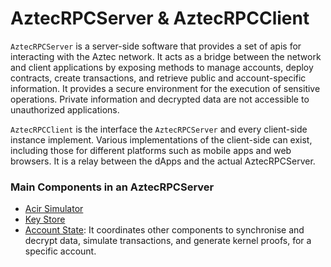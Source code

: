 # AztecRPCServer & AztecRPCClient

`AztecRPCServer` is a server-side software that provides a set of apis for interacting with the Aztec network. It acts as a bridge between the network and client applications by exposing methods to manage accounts, deploy contracts, create transactions, and retrieve public and account-specific information. It provides a secure environment for the execution of sensitive operations. Private information and decrypted data are not accessible to unauthorized applications.

`AztecRPCClient` is the interface the `AztecRPCServer` and every client-side instance implement. Various implementations of the client-side can exist, including those for different platforms such as mobile apps and web browsers. It is a relay between the dApps and the actual AztecRPCServer.

### Main Components in an AztecRPCServer

- [Acir Simulator](../acir-simulator/)
- [Key Store](../key-store/)
- [Account State](./src/account_state/account_state.ts): It coordinates other components to synchronise and decrypt data, simulate transactions, and generate kernel proofs, for a specific account.
